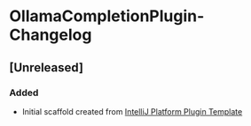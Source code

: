 <!-- Keep a Changelog guide -> https://keepachangelog.com -->

# OllamaCompletionPlugin- Changelog

## [Unreleased]
### Added
- Initial scaffold created from [IntelliJ Platform Plugin Template](https://github.com/JetBrains/intellij-platform-plugin-template)
